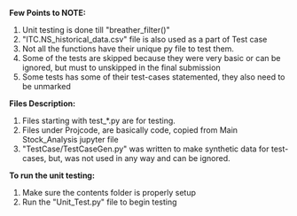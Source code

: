 **Few Points to NOTE:**
1. Unit testing is done till "breather_filter()"
2. "ITC.NS_historical_data.csv" file is also used as a part of Test case
3. Not all the functions have their unique py file to test them.
4. Some of the tests are skipped because they were very basic or can be ignored, but must to unskipped in the final submission
5. Some tests has some of their test-cases statemented, they also need to be unmarked

**Files Description:**
1. Files starting with test_*.py are for testing.
2. Files under Projcode, are basically code, copied from Main Stock_Analysis jupyter file
3. "TestCase/TestCaseGen.py" was written to make synthetic data for test-cases, but, was not used in any way and can be ignored.

**To run the unit testing:**
1. Make sure the contents folder is properly setup
2. Run the "Unit_Test.py" file to begin testing
